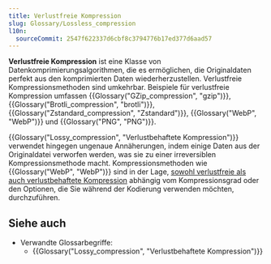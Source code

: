 ```yaml
---
title: Verlustfreie Kompression
slug: Glossary/Lossless_compression
l10n:
  sourceCommit: 2547f622337d6cbf8c3794776b17ed377d6aad57
---
```


**Verlustfreie Kompression** ist eine Klasse von Datenkomprimierungsalgorithmen, die es ermöglichen, die Originaldaten perfekt aus den komprimierten Daten wiederherzustellen. Verlustfreie Kompressionsmethoden sind umkehrbar. Beispiele für verlustfreie Kompression umfassen {{Glossary("GZip_compression", "gzip")}}, {{Glossary("Brotli_compression", "brotli")}}, {{Glossary("Zstandard_compression", "Zstandard")}}, {{Glossary("WebP", "WebP")}} und {{Glossary("PNG", "PNG")}}.

{{Glossary("Lossy_compression", "Verlustbehaftete Kompression")}} verwendet hingegen ungenaue Annäherungen, indem einige Daten aus der Originaldatei verworfen werden, was sie zu einer irreversiblen Kompressionsmethode macht. Kompressionsmethoden wie {{Glossary("WebP", "WebP")}} sind in der Lage, [sowohl verlustfreie als auch verlustbehaftete Kompression](https://developers.google.com/speed/webp/docs/compression) abhängig vom Kompressionsgrad oder den Optionen, die Sie während der Kodierung verwenden möchten, durchzuführen.

## Siehe auch

- Verwandte Glossarbegriffe:
  - {{Glossary("Lossy_compression", "Verlustbehaftete Kompression")}}
